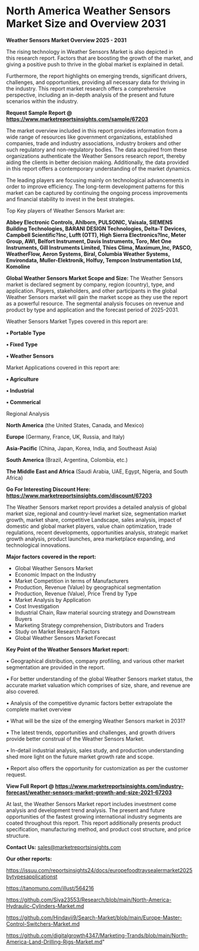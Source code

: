 # North America Weather Sensors Market Size and Overview 2031

<Strong> Weather Sensors Market Overview 2025 - 2031</strong>

The rising technology in Weather Sensors Market is also depicted in this research report. Factors that are boosting the growth of the market, and giving a positive push to thrive in the global market is explained in detail.

Furthermore, the report highlights on emerging trends, significant drivers, challenges, and opportunities, providing all necessary data for thriving in the industry. This report market research offers a comprehensive perspective, including an in-depth analysis of the present and future scenarios within the industry.

<strong>Request Sample Report @ <a href=https://www.marketreportsinsights.com/sample/67203>https://www.marketreportsinsights.com/sample/67203</a></strong>

The market overview included in this report provides information from a wide range of resources like government organizations, established companies, trade and industry associations, industry brokers and other such regulatory and non-regulatory bodies. The data acquired from these organizations authenticate the Weather Sensors research report, thereby aiding the clients in better decision making. Additionally, the data provided in this report offers a contemporary understanding of the market dynamics.

The leading players are focusing mainly on technological advancements in order to improve efficiency. The long-term development patterns for this market can be captured by continuing the ongoing process improvements and financial stability to invest in the best strategies.

Top Key players of Weather Sensors Market are:

<strong>Abbey Electronic Controls, Ahlborn, PULSONIC, Vaisala, SIEMENS Building Technologies, BARANI DESIGN Technologies, Delta-T Devices, Campbell Scientific?Inc, Lufft (OTT), High Sierra Electronics?Inc, Meter Group, AWI, Belfort Instrument, Davis Instruments, Toro, Met One Instruments, Gill Instruments Limited, Thies Clima, Maximum,Inc, PASCO, WeatherFlow, Aeron Systems, Biral, Columbia Weather Systems, Environdata, Muller-Elektronik, Holfuy, Tempcon Instrumentation Ltd, Komoline</strong>

<strong><b>Global Weather Sensors Market Scope and Size:</b></strong>
The Weather Sensors market is declared segment by company, region (country), type, and application. Players, stakeholders, and other participants in the global Weather Sensors market will gain the market scope as they use the report as a powerful resource. The segmental analysis focuses on revenue and product by type and application and the forecast period of 2025-2031.

Weather Sensors Market Types covered in this report are:

<strong>• Portable Type

• Fixed Type

• Weather Sensors</strong>

Market Applications covered in this report are:

<strong>• Agriculture

• Industrial

• Commerical</strong> 

Regional Analysis

<strong>North America</strong> (the United States, Canada, and Mexico)

<strong>Europe</strong> (Germany, France, UK, Russia, and Italy)

<strong>Asia-Pacific</strong> (China, Japan, Korea, India, and Southeast Asia)

<strong>South America</strong> (Brazil, Argentina, Colombia, etc.)

<strong>The Middle East and Africa</strong> (Saudi Arabia, UAE, Egypt, Nigeria, and South Africa)

<strong>Go For Interesting Discount Here: <a href=https://www.marketreportsinsights.com/discount/67203>https://www.marketreportsinsights.com/discount/67203</a></strong>

The Weather Sensors market report provides a detailed analysis of global market size, regional and country-level market size, segmentation market growth, market share, competitive Landscape, sales analysis, impact of domestic and global market players, value chain optimization, trade regulations, recent developments, opportunities analysis, strategic market growth analysis, product launches, area marketplace expanding, and technological innovations.

<strong><b>Major factors covered in the report:</b></strong>
<ul>
  <li>Global Weather Sensors Market </li>
  <li>Economic Impact on the Industry</li>
  <li>Market Competition in terms of Manufacturers</li>
  <li>Production, Revenue (Value) by geographical segmentation</li>
  <li>Production, Revenue (Value), Price Trend by Type</li>
  <li>Market Analysis by Application</li>
  <li>Cost Investigation</li>
  <li>Industrial Chain, Raw material sourcing strategy and Downstream Buyers</li>
  <li>Marketing Strategy comprehension, Distributors and Traders</li>
  <li>Study on Market Research Factors</li>
  <li>Global Weather Sensors Market Forecast</li>
</ul>

<strong><b>Key Point of the Weather Sensors Market report:</b></strong>

• Geographical distribution, company profiling, and various other market segmentation are provided in the report.

• For better understanding of the global Weather Sensors market status, the accurate market valuation which comprises of size, share, and revenue are also covered.

• Analysis of the competitive dynamic factors better extrapolate the complete market overview

• What will be the size of the emerging Weather Sensors market in 2031?

• The latest trends, opportunities and challenges, and growth drivers provide better construal of the Weather Sensors Market.

• In-detail industrial analysis, sales study, and production understanding shed more light on the future market growth rate and scope.

• Report also offers the opportunity for customization as per the customer request.

<strong><b>View Full Report @ <a href=https://www.marketreportsinsights.com/industry-forecast/weather-sensors-market-growth-and-size-2021-67203>https://www.marketreportsinsights.com/industry-forecast/weather-sensors-market-growth-and-size-2021-67203</a></b></strong>


At last, the Weather Sensors Market report includes investment come analysis and development trend analysis. The present and future opportunities of the fastest growing international industry segments are coated throughout this report. This report additionally presents product specification, manufacturing method, and product cost structure, and price structure.

<strong>Contact Us:</strong>
sales@marketreportsinsights.com

<strong>Our other reports:</strong>

<a href=https://issuu.com/reportsinsights24/docs/europefoodtraysealermarket2025bytypesapplicationst>https://issuu.com/reportsinsights24/docs/europefoodtraysealermarket2025bytypesapplicationst</a>

<a href=https://tanomuno.com/illust/564216>https://tanomuno.com/illust/564216</a>

<a href=https://github.com/Siya23553/Research/blob/main/North-America-Hydraulic-Cylinders-Market.md>https://github.com/Siya23553/Research/blob/main/North-America-Hydraulic-Cylinders-Market.md</a>

<a href=https://github.com/Hindavii9/Search-Market/blob/main/Europe-Master-Control-Switchers-Market.md>https://github.com/Hindavii9/Search-Market/blob/main/Europe-Master-Control-Switchers-Market.md</a>

<a href=https://github.com/digitalgrowth4347/Marketing-Trands/blob/main/North-America-Land-Drilling-Rigs-Market.md>https://github.com/digitalgrowth4347/Marketing-Trands/blob/main/North-America-Land-Drilling-Rigs-Market.md</a>"
